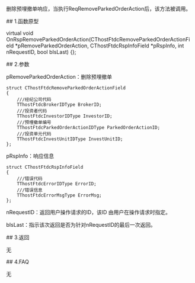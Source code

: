 <p>删除预埋撤单响应，当执行ReqRemoveParkedOrderAction后，该方法被调用。</p>
<span class="anchor" id="b60a1c5e-653a-4f16-879d-47aa3dc0f500"></span>
## 1.函数原型
<p>virtual void OnRspRemoveParkedOrderAction(CThostFtdcRemoveParkedOrderActionField *pRemoveParkedOrderAction, CThostFtdcRspInfoField *pRspInfo, int nRequestID, bool bIsLast) {};</p>
<span class="anchor" id="6cf00e56-3b4c-4597-8b0a-f76c467423e1"></span>
## 2.参数
<p>pRemoveParkedOrderAction：删除预埋撤单</p>
<pre><code>struct CThostFtdcRemoveParkedOrderActionField
{
    ///经纪公司代码
    TThostFtdcBrokerIDType BrokerID;
    ///投资者代码
    TThostFtdcInvestorIDType InvestorID;
    ///预埋撤单编号
    TThostFtdcParkedOrderActionIDType ParkedOrderActionID;
    ///投资单元代码
    TThostFtdcInvestUnitIDType InvestUnitID;
};
</code></pre>
<p>pRspInfo：响应信息</p>
<pre><code>struct CThostFtdcRspInfoField
{
    ///错误代码
    TThostFtdcErrorIDType ErrorID;
    ///错误信息
    TThostFtdcErrorMsgType ErrorMsg;
};
</code></pre>
<p>nRequestID：返回用户操作请求的ID，该ID 由用户在操作请求时指定。</p>
<p>bIsLast：指示该次返回是否为针对nRequestID的最后一次返回。</p>
<span class="anchor" id="59d7199c-4c7e-474a-a948-bb96b9662444"></span>
## 3.返回
<p>无</p>
<span class="anchor" id="b25b0268-d5dd-4100-a6d6-682e889e8e4d"></span>
## 4.FAQ
<p>无</p>
